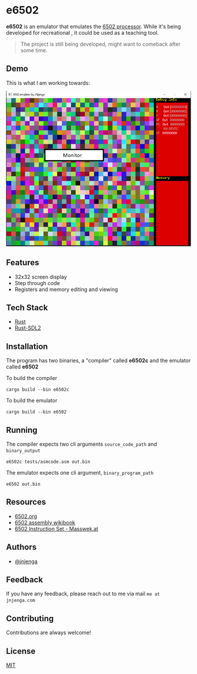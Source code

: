 # e6502 
**e6502** is an emulator that emulates the [6502 processor](https://en.wikipedia.org/wiki/MOS_Technology_6502). While it's being developed for recreational , it could be used as a teaching tool.

> The project is still being developed, might want to comeback after some time.

## Demo

This is what I am working towards:

[![Demo](/screenshots/demo.png)](/screenshots/capture.mkv)

## Features

- 32x32 screen display
- Step through code
- Registers and memory editing and viewing
  
## Tech Stack

- [Rust](https://www.rust-lang.org/)
- [Rust-SDL2](https://github.com/Rust-SDL2/rust-sdl2)

## Installation

The program has two binaries, a "compiler" called **e6502c** and the emulator called **e6502**

To build the compiler

```
cargo build --bin e6502c
```

To build the emulator 

```
cargo build --bin e6502
```

## Running
The compiler expects two cli arguments `source_code_path` and `binary_output`

```
e6502c tests/asmcode.asm out.bin
```

The emulator expects one cli argument, `binary_program_path`

```
e6502 out.bin
```

## Resources

 - [6502.org](6502.org/tutorials/6502opcodes.html)
 - [6502 assembly wikibook](https://en.wikibooks.org/wiki/6502_Assembly)
 - [6502 Instruction Set - Masswek.at](https://www.masswerk.at/6502/6502_instruction_set.html)

  
## Authors

- [@jnjenga](https://www.github.com/jnjenga)

  
## Feedback

If you have any feedback, please reach out to me via mail `me at jnjenga.com`
  
## Contributing

Contributions are always welcome!
 
## License

[MIT](https://choosealicense.com/licenses/mit/)



